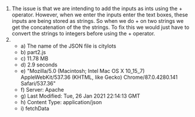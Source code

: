 1. The issue is that we are intending to add the inputs as ints using the + operator. However, when we enter the inputs enter the text boxes, these inputs are being stored as strings. So when we do + on two strings we get the concatenation of the the strings. To fix this we would just have to convert the strings to integers before using the + operator.
2. - a) The name of the JSON file is citylots
   - b) part2.js
   - c) 11.78 MB
   - d) 2.9 seconds
   - e) "Mozilla/5.0 (Macintosh; Intel Mac OS X 10_15_7) AppleWebKit/537.36 (KHTML, like Gecko) Chrome/87.0.4280.141 Safari/537.36"
   - f) Server: Apache
   - g) Last Modified: Tue, 26 Jan 2021 22:14:13 GMT
   - h) Content Type: application/json
   - i) fetchData